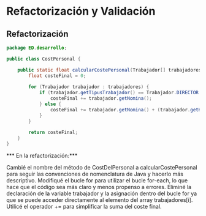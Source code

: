 # Refactorización y Validación

## Refactorización

```java
package ED.desarrollo;

public class CostPersonal {

    public static float calcularCostePersonal(Trabajador[] trabajadores) {
        float costeFinal = 0;
        
        for (Trabajador trabajador : trabajadores) {
            if (trabajador.getTipusTrabajador() == Trabajador.DIRECTOR || trabajador.getTipusTrabajador() == Trabajador.SUBDIRECTOR) {
                costeFinal += trabajador.getNomina();
            } else {
                costeFinal += trabajador.getNomina() + (trabajador.getHorasExtras() * 20);
            }
        }
        
        return costeFinal;
    }   
}
```
*** En la refactorización:***

Cambié el nombre del método de CostDelPersonal a calcularCostePersonal para seguir las convenciones de nomenclatura de Java y hacerlo más descriptivo.
Modifiqué el bucle for para utilizar el bucle for-each, lo que hace que el código sea más claro y menos propenso a errores.
Eliminé la declaración de la variable trabajador y la asignación dentro del bucle for ya que se puede acceder directamente al elemento del array trabajadores[i].
Utilicé el operador += para simplificar la suma del coste final.